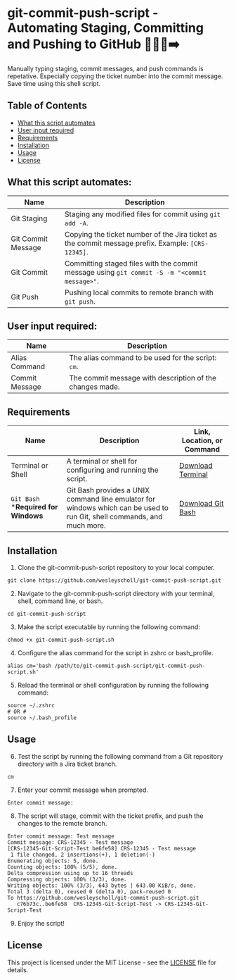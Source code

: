 # git-commit-push-script - Automating Staging, Committing and Pushing to GitHub 👨🏻‍💻➡️

Manually typing staging, commit messages, and push commands is repetative. Especially copying the ticket number into the commit message. Save time using this shell script.

## Table of Contents
* [What this script automates](#what-this-script-automates)
* [User input required](#user-input-required)
* [Requirements](#requirements)
* [Installation](#installation)
* [Usage](#usage)
* [License](#license)
  
## What this script automates:

| Name | Description |
| --- | --- | 
| Git Staging | Staging any modified files for commit using `git add -A`. |  
| Git Commit Message | Copying the ticket number of the Jira ticket as the commit message prefix. Example: `[CRS-12345]`. |
| Git Commit | Committing staged files with the commit message using `git commit -S -m "<commit message>"`. |
| Git Push | Pushing local commits to remote branch with `git push`. |

## User input required:

| Name | Description |
| --- | --- |
| Alias Command | The alias command to be used for the script: `cm`. |
| Commit Message | The commit message with description of the changes made. |

## Requirements

| Name | Description | Link, Location, or Command |
| --- | --- | --- |
| Terminal or Shell | A terminal or shell for configuring and running the script. | [Download Terminal](https://www.apple.com/macos/terminal/) |
| `Git Bash` ***Required for Windows** | Git Bash provides a UNIX command line emulator for windows which can be used to run Git, shell commands, and much more. | [Download Git Bash](https://gitforwindows.org/) |


## Installation

1. Clone the git-commit-push-script repository to your local computer. 

```shell
git clone https://github.com/wesleyscholl/git-commit-push-script.git
```

2. Navigate to the git-commit-push-script directory with your terminal, shell, command line, or bash.

```shell
cd git-commit-push-script
```

3. Make the script executable by running the following command:
```shell
chmod +x git-commit-push-script.sh
```

4. Configure the alias command for the script in zshrc or bash_profile.
```shell
alias cm='bash /path/to/git-commit-push-script/git-commit-push-script.sh'
```

5. Reload the terminal or shell configuration by running the following command:
```shell
source ~/.zshrc
# OR #
source ~/.bash_profile
```

## Usage

6. Test the script by running the following command from a Git repository directory with a Jira ticket branch.

```shell
cm
```

7. Enter your commit message when prompted.
```shell
Enter commit message: 
```

8. The script will stage, commit with the ticket prefix, and push the changes to the remote branch.
```shell
Enter commit message: Test message
Commit message: CRS-12345 - Test message
[CRS-12345-Git-Script-Test be6fe58] CRS-12345 - Test message
 1 file changed, 2 insertions(+), 1 deletion(-)
Enumerating objects: 5, done.
Counting objects: 100% (5/5), done.
Delta compression using up to 16 threads
Compressing objects: 100% (3/3), done.
Writing objects: 100% (3/3), 643 bytes | 643.00 KiB/s, done.
Total 3 (delta 0), reused 0 (delta 0), pack-reused 0
To https://github.com/wesleyscholl/git-commit-push-script.git
   c76b73c..be6fe58  CRS-12345-Git-Script-Test -> CRS-12345-Git-Script-Test
```

9. Enjoy the script!

## License
This project is licensed under the MIT License - see the [LICENSE](LICENSE) file for details.

